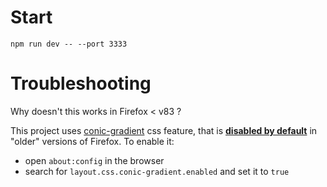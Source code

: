 # Start

`npm run dev -- --port 3333`

# Troubleshooting

Why doesn't this works in Firefox < v83 ?

This project uses [conic-gradient](https://developer.mozilla.org/en-US/docs/Web/CSS/conic-gradient()) css feature, that is [**disabled by default**](https://developer.mozilla.org/en-US/docs/Web/CSS/conic-gradient()#browser_compatibility) in "older" versions of Firefox.
To enable it:

- open `about:config` in the browser
- search for `layout.css.conic-gradient.enabled` and set it to `true`

